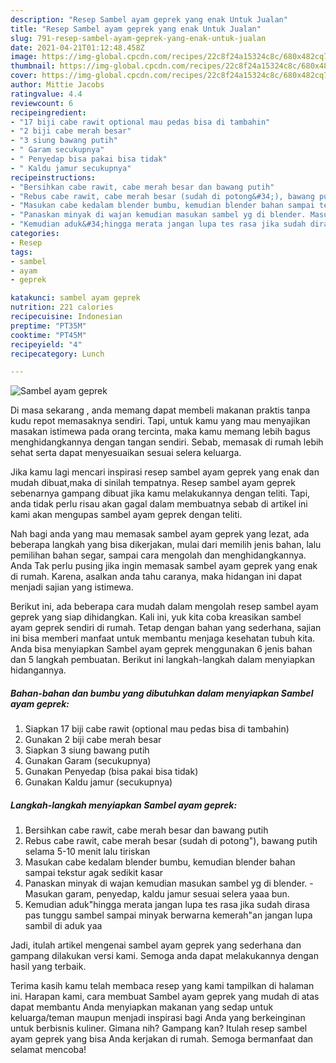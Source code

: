 ```yaml
---
description: "Resep Sambel ayam geprek yang enak Untuk Jualan"
title: "Resep Sambel ayam geprek yang enak Untuk Jualan"
slug: 791-resep-sambel-ayam-geprek-yang-enak-untuk-jualan
date: 2021-04-21T01:12:48.458Z
image: https://img-global.cpcdn.com/recipes/22c8f24a15324c8c/680x482cq70/sambel-ayam-geprek-foto-resep-utama.jpg
thumbnail: https://img-global.cpcdn.com/recipes/22c8f24a15324c8c/680x482cq70/sambel-ayam-geprek-foto-resep-utama.jpg
cover: https://img-global.cpcdn.com/recipes/22c8f24a15324c8c/680x482cq70/sambel-ayam-geprek-foto-resep-utama.jpg
author: Mittie Jacobs
ratingvalue: 4.4
reviewcount: 6
recipeingredient:
- "17 biji cabe rawit optional mau pedas bisa di tambahin"
- "2 biji cabe merah besar"
- "3 siung bawang putih"
- " Garam secukupnya"
- " Penyedap bisa pakai bisa tidak"
- " Kaldu jamur secukupnya"
recipeinstructions:
- "Bersihkan cabe rawit, cabe merah besar dan bawang putih"
- "Rebus cabe rawit, cabe merah besar (sudah di potong&#34;), bawang putih selama 5-10 menit lalu tiriskan"
- "Masukan cabe kedalam blender bumbu, kemudian blender bahan sampai tekstur agak sedikit kasar"
- "Panaskan minyak di wajan kemudian masukan sambel yg di blender. Masukan garam, penyedap, kaldu jamur sesuai selera yaaa bun."
- "Kemudian aduk&#34;hingga merata jangan lupa tes rasa jika sudah dirasa pas tunggu sambel sampai minyak berwarna kemerah&#34;an jangan lupa sambil di aduk yaa"
categories:
- Resep
tags:
- sambel
- ayam
- geprek

katakunci: sambel ayam geprek 
nutrition: 221 calories
recipecuisine: Indonesian
preptime: "PT35M"
cooktime: "PT45M"
recipeyield: "4"
recipecategory: Lunch

---
```



![Sambel ayam geprek](https://img-global.cpcdn.com/recipes/22c8f24a15324c8c/680x482cq70/sambel-ayam-geprek-foto-resep-utama.jpg)

Di masa  sekarang , anda memang dapat membeli makanan praktis tanpa kudu repot memasaknya sendiri. Tapi, untuk kamu yang mau menyajikan masakan istimewa pada orang tercinta, maka kamu memang lebih bagus menghidangkannya dengan tangan sendiri. Sebab, memasak di rumah lebih sehat serta dapat menyesuaikan sesuai selera keluarga.

Jika kamu lagi mencari inspirasi resep sambel ayam geprek yang enak dan mudah dibuat,maka di sinilah tempatnya. Resep sambel ayam geprek  sebenarnya gampang dibuat jika kamu melakukannya dengan teliti. Tapi, anda tidak perlu risau akan gagal dalam membuatnya 
sebab di artikel ini kami akan mengupas sambel ayam geprek dengan teliti.  



Nah bagi anda yang mau memasak sambel ayam geprek yang lezat, ada beberapa langkah yang bisa dikerjakan, mulai dari memilih jenis bahan, lalu pemilihan bahan segar, sampai cara mengolah dan menghidangkannya. Anda Tak perlu pusing jika ingin memasak sambel ayam geprek yang enak di rumah. Karena, asalkan anda  tahu caranya, maka hidangan ini dapat menjadi sajian yang istimewa.

Berikut ini, ada beberapa cara mudah dalam mengolah resep sambel ayam geprek yang siap dihidangkan. Kali ini, yuk kita coba kreasikan sambel ayam geprek sendiri di rumah. Tetap dengan bahan yang sederhana, sajian ini bisa memberi manfaat untuk membantu menjaga kesehatan tubuh kita. Anda bisa menyiapkan Sambel ayam geprek menggunakan 6 jenis bahan dan 5 langkah pembuatan. Berikut ini langkah-langkah dalam menyiapkan hidangannya.

<!--inarticleads1-->

##### Bahan-bahan dan bumbu yang dibutuhkan dalam menyiapkan Sambel ayam geprek:

1. Siapkan 17 biji cabe rawit (optional mau pedas bisa di tambahin)
1. Gunakan 2 biji cabe merah besar
1. Siapkan 3 siung bawang putih
1. Gunakan  Garam (secukupnya)
1. Gunakan  Penyedap (bisa pakai bisa tidak)
1. Gunakan  Kaldu jamur (secukupnya)




<!--inarticleads2-->

##### Langkah-langkah menyiapkan Sambel ayam geprek:

1. Bersihkan cabe rawit, cabe merah besar dan bawang putih
1. Rebus cabe rawit, cabe merah besar (sudah di potong&#34;), bawang putih selama 5-10 menit lalu tiriskan
1. Masukan cabe kedalam blender bumbu, kemudian blender bahan sampai tekstur agak sedikit kasar
1. Panaskan minyak di wajan kemudian masukan sambel yg di blender. - Masukan garam, penyedap, kaldu jamur sesuai selera yaaa bun.
1. Kemudian aduk&#34;hingga merata jangan lupa tes rasa jika sudah dirasa pas tunggu sambel sampai minyak berwarna kemerah&#34;an jangan lupa sambil di aduk yaa




Jadi, itulah artikel mengenai  sambel ayam geprek  yang sederhana dan gampang dilakukan versi kami. Semoga anda dapat melakukannya dengan hasil yang terbaik. 

Terima kasih kamu telah membaca resep yang kami tampilkan di halaman ini. Harapan kami, cara membuat  Sambel ayam geprek yang mudah di atas dapat membantu Anda menyiapkan makanan yang sedap untuk keluarga/teman maupun menjadi inspirasi bagi Anda yang berkeinginan untuk berbisnis kuliner. Gimana nih? Gampang kan? Itulah resep sambel ayam geprek yang bisa Anda kerjakan di rumah. Semoga bermanfaat dan selamat mencoba!


